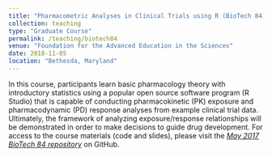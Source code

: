 ```yaml
---
title: "Pharmacometric Analyses in Clinical Trials using R (BioTech 84)"
collection: teaching
type: "Graduate Course"
permalink: /teaching/biotech84
venue: "Foundation for the Advanced Education in the Sciences"
date: 2018-11-05
location: "Bethesda, Maryland"
---
```

In this course, participants learn basic pharmacology theory with introductory statistics using a popular open source software program (R Studio) that is capable of conducting pharmacokinetic (PK) exposure and pharmacodynamic (PD) response analyses from example clinical trial data. Ultimately, the framework of analyzing exposure/response relationships will be demonstrated in order to make decisions to guide drug development. For access to the course materials (code and slides), please visit the <font color="blue"><i><a href="https://github.com/marskar/biotech84">May 2017 BioTech 84 repository</a></i></font> on GitHub.
